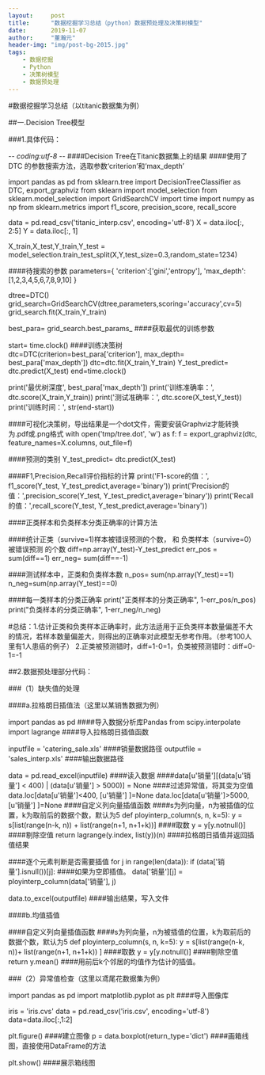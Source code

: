 ```yaml
---
layout:     post
title:      "数据挖掘学习总结（python）数据预处理及决策树模型"
date:       2019-11-07
author:     "董瀚元"
header-img: "img/post-bg-2015.jpg"
tags:
    - 数据挖掘
    - Python
    - 决策树模型
    - 数据预处理
---
```


#数据挖掘学习总结（以titanic数据集为例）

##一.Decision Tree模型

###1.具体代码：

-*- coding:utf-8 -*-
####Decision Tree在Titanic数据集上的结果
####使用了 DTC 的参数搜索方法，选取参数‘criterion’和‘max_depth’

import pandas as pd
from sklearn.tree import DecisionTreeClassifier as DTC, export_graphviz
from sklearn import model_selection
from sklearn.model_selection import GridSearchCV
import time
import numpy as np
from sklearn.metrics import f1_score, precision_score, recall_score

data = pd.read_csv('titanic_interp.csv', encoding='utf-8')
X = data.iloc[:, 2:5]
Y = data.iloc[:, 1]

X_train,X_test,Y_train,Y_test = model_selection.train_test_split(X,Y,test_size=0.3,random_state=1234)

####待搜索的参数
parameters={
            'criterion':['gini','entropy'],
            'max_depth':[1,2,3,4,5,6,7,8,9,10]
            }

dtree=DTC()
grid_search=GridSearchCV(dtree,parameters,scoring='accuracy',cv=5)
grid_search.fit(X_train,Y_train)

best_para= grid_search.best_params_  ####获取最优的训练参数

start= time.clock()
####训练决策树
dtc=DTC(criterion=best_para['criterion'], max_depth= best_para['max_depth'])
dtc=dtc.fit(X_train,Y_train)
Y_test_predict= dtc.predict(X_test)
end=time.clock()

print('最优树深度', best_para['max_depth'])
print('训练准确率：', dtc.score(X_train,Y_train))
print('测试准确率：', dtc.score(X_test,Y_test))
print('训练时间：', str(end-start))

####可视化决策树，导出结果是一个dot文件，需要安装Graphviz才能转换为.pdf或.png格式
with open('tmp/tree.dot', 'w') as f:
    f = export_graphviz(dtc, feature_names=X.columns, out_file=f)


####预测的类别
Y_test_predict= dtc.predict(X_test)

####F1,Precision,Recall评价指标的计算
print('F1-score的值：', f1_score(Y_test, Y_test_predict,average='binary'))
print('Precision的值：',precision_score(Y_test, Y_test_predict,average='binary'))
print('Recall的值：',recall_score(Y_test, Y_test_predict,average='binary'))


####正类样本和负类样本分类正确率的计算方法

####统计正类（survive=1)样本被错误预测的个数， 和  负类样本（survive=0）被错误预测  的个数
diff=np.array(Y_test)-Y_test_predict
err_pos = sum(diff==1)
err_neg= sum(diff==-1)

####测试样本中，正类和负类样本数
n_pos= sum(np.array(Y_test)==1)
n_neg=sum(np.array(Y_test)==0)

####每一类样本的分类正确率
print("正类样本的分类正确率", 1-err_pos/n_pos)
print("负类样本的分类正确率", 1-err_neg/n_neg)

#总结：1.估计正类和负类样本正确率时，此方法适用于正负类样本数量偏差不大的情况，若样本数量偏差大，则得出的正确率对此模型无参考作用。（参考100人里有1人患癌的例子）
2.正类被预测错时，diff=1-0=1，负类被预测错时：diff=0-1=-1


##2.数据预处理部分代码：

###（1）缺失值的处理

####a.拉格朗日插值法（这里以某销售数据为例）

import pandas as pd ####导入数据分析库Pandas
from scipy.interpolate import lagrange ####导入拉格朗日插值函数

inputfile = 'catering_sale.xls' ####销量数据路径
outputfile = 'sales_interp.xls' ####输出数据路径

data = pd.read_excel(inputfile) ####读入数据
####data[u'销量'][(data[u'销量'] < 400) | (data[u'销量'] > 5000)] = None ####过滤异常值，将其变为空值
data.loc[data[u'销量']<400, [u'销量'] ]=None
data.loc[data[u'销量']>5000, [u'销量'] ]=None
####自定义列向量插值函数
####s为列向量，n为被插值的位置，k为取前后的数据个数，默认为5
def ployinterp_column(s, n, k=5):
  y = s[list(range(n-k, n)) + list(range(n+1, n+1+k))] ####取数
  y = y[y.notnull()] ####剔除空值
  return lagrange(y.index, list(y))(n) ####拉格朗日插值并返回插值结果

####逐个元素判断是否需要插值
for j in range(len(data)):
   if (data['销量'].isnull())[j]: ####如果为空即插值。
      data['销量'][j] = ployinterp_column(data['销量'], j)

data.to_excel(outputfile) ####输出结果，写入文件

####b.均值插值

####自定义列向量插值函数
####s为列向量，n为被插值的位置，k为取前后的数据个数，默认为5
def ployinterp_column(s, n, k=5):
  y = s[list(range(n-k, n))+ list(range(n+1, n+1+k)) ] ####取数
  y = y[y.notnull()] ####剔除空值
  return y.mean() ####用前后k个邻居的均值作为估计的插值。
  
###（2）异常值检查（这里以鸢尾花数据集为例）

import pandas as pd
import matplotlib.pyplot as plt ####导入图像库

iris = 'iris.cvs'
data = pd.read_csv('iris.csv', encoding='utf-8')
data=data.iloc[:,1:2]

plt.figure() ####建立图像
p = data.boxplot(return_type='dict') ####画箱线图，直接使用DataFrame的方法

plt.show() ####展示箱线图


